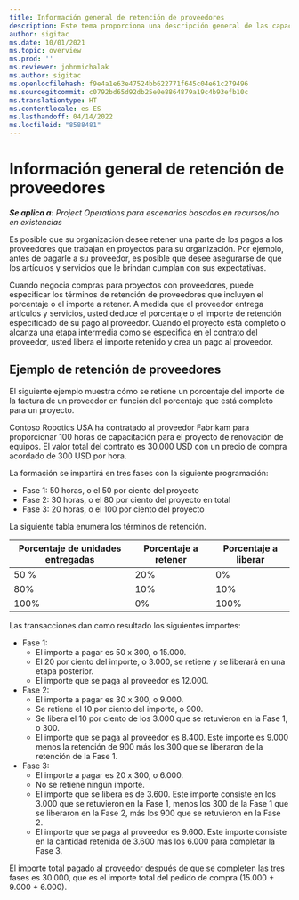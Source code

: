 ```yaml
---
title: Información general de retención de proveedores
description: Este tema proporciona una descripción general de las capacidades de retención de proveedores.
author: sigitac
ms.date: 10/01/2021
ms.topic: overview
ms.prod: ''
ms.reviewer: johnmichalak
ms.author: sigitac
ms.openlocfilehash: f9e4a1e63e47524bb622771f645c04e61c279496
ms.sourcegitcommit: c0792bd65d92db25e0e8864879a19c4b93efb10c
ms.translationtype: HT
ms.contentlocale: es-ES
ms.lasthandoff: 04/14/2022
ms.locfileid: "8588481"
---
```

# <a name="vendor-retention-overview"></a>Información general de retención de proveedores

_**Se aplica a:** Project Operations para escenarios basados en recursos/no en existencias_

Es posible que su organización desee retener una parte de los pagos a los proveedores que trabajan en proyectos para su organización. Por ejemplo, antes de pagarle a su proveedor, es posible que desee asegurarse de que los artículos y servicios que le brindan cumplan con sus expectativas.

Cuando negocia compras para proyectos con proveedores, puede especificar los términos de retención de proveedores que incluyen el porcentaje o el importe a retener. A medida que el proveedor entrega artículos y servicios, usted deduce el porcentaje o el importe de retención especificado de su pago al proveedor. Cuando el proyecto está completo o alcanza una etapa intermedia como se especifica en el contrato del proveedor, usted libera el importe retenido y crea un pago al proveedor.

## <a name="vendor-retention-example"></a>Ejemplo de retención de proveedores

El siguiente ejemplo muestra cómo se retiene un porcentaje del importe de la factura de un proveedor en función del porcentaje que está completo para un proyecto.

Contoso Robotics USA ha contratado al proveedor Fabrikam para proporcionar 100 horas de capacitación para el proyecto de renovación de equipos. El valor total del contrato es 30.000 USD con un precio de compra acordado de 300 USD por hora.

La formación se impartirá en tres fases con la siguiente programación:

- Fase 1: 50 horas, o el 50 por ciento del proyecto
- Fase 2: 30 horas, o el 80 por ciento del proyecto en total
- Fase 3: 20 horas, o el 100 por ciento del proyecto

La siguiente tabla enumera los términos de retención.

| **Porcentaje de unidades entregadas** | **Porcentaje a retener** | **Porcentaje a liberar** |
| --- | --- | --- |
| 50 % | 20% | 0% |
| 80% | 10% | 10% |
| 100% | 0% | 100% |

Las transacciones dan como resultado los siguientes importes:

- Fase 1:
  - El importe a pagar es 50 x 300, o 15.000.
  - El 20 por ciento del importe, o 3.000, se retiene y se liberará en una etapa posterior.
  - El importe que se paga al proveedor es 12.000.
- Fase 2:
  - El importe a pagar es 30 x 300, o 9.000.
  - Se retiene el 10 por ciento del importe, o 900.
  - Se libera el 10 por ciento de los 3.000 que se retuvieron en la Fase 1, o 300.
  - El importe que se paga al proveedor es 8.400. Este importe es 9.000 menos la retención de 900 más los 300 que se liberaron de la retención de la Fase 1.
- Fase 3:
  - El importe a pagar es 20 x 300, o 6.000.
  - No se retiene ningún importe.
  - El importe que se libera es de 3.600. Este importe consiste en los 3.000 que se retuvieron en la Fase 1, menos los 300 de la Fase 1 que se liberaron en la Fase 2, más los 900 que se retuvieron en la Fase 2.
  - El importe que se paga al proveedor es 9.600. Este importe consiste en la cantidad retenida de 3.600 más los 6.000 para completar la Fase 3.

El importe total pagado al proveedor después de que se completen las tres fases es 30.000, que es el importe total del pedido de compra (15.000 + 9.000 + 6.000).
